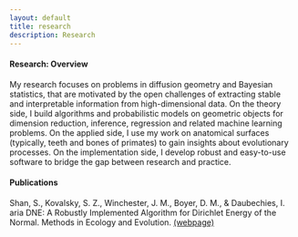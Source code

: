 ```yaml
---
layout: default
title: research
description: Research
---
```


#### Research: Overview

My research focuses on problems in diffusion geometry and Bayesian statistics, that are motivated
by the open challenges of extracting stable and interpretable information from high-dimensional
data. On the theory side, I build algorithms and probabilistic models on geometric objects for
dimension reduction, inference, regression and related machine learning problems. On the applied
side, I use my work on anatomical surfaces (typically, teeth and bones of primates) to gain insights about evolutionary processes. On the implementation side, I develop robust and easy-to-use
software to bridge the gap between research and practice.


#### Publications

Shan, S., Kovalsky, S. Z., Winchester, J. M., Boyer, D. M., & Daubechies, I. aria DNE: A Robustly Implemented Algorithm for Dirichlet Energy of the Normal. Methods in Ecology and Evolution.  [(webpage)](/articles/ariadne.html)  <br />


